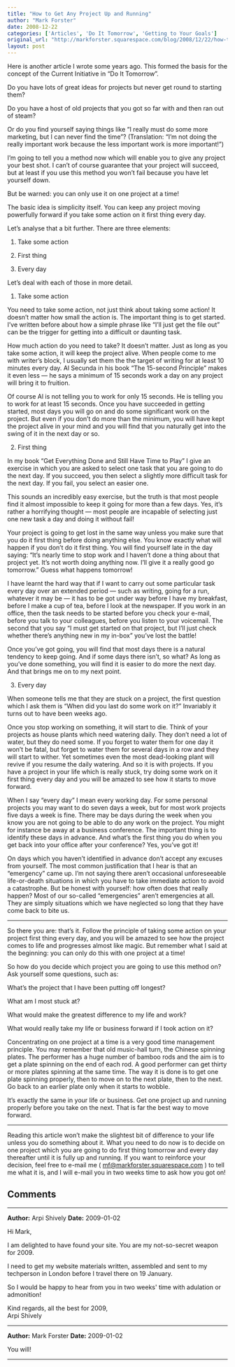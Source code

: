 ```yaml
---
title: "How to Get Any Project Up and Running"
author: "Mark Forster"
date: 2008-12-22
categories: ['Articles', 'Do It Tomorrow', 'Getting to Your Goals']
original_url: "http://markforster.squarespace.com/blog/2008/12/22/how-to-get-any-project-up-and-running.html"
layout: post
---
```


Here is another article I wrote some years ago. This formed the basis for the concept of the Current Initiative in “Do It Tomorrow”.

Do you have lots of great ideas for projects but never get round to starting them?

Do you have a host of old projects that you got so far with and then ran out of steam?

Or do you find yourself saying things like “I really must do some more marketing, but I can never find the time”? (Translation: “I’m not doing the really important work because the less important work is more important!”)

I’m going to tell you a method now which will enable you to give any project your best shot. I can’t of course guarantee that your project will succeed, but at least if you use this method you won’t fail because you have let yourself down.

But be warned: you can only use it on one project at a time!

The basic idea is simplicity itself. You can keep any project moving powerfully forward if you take some action on it first thing every day.

Let’s analyse that a bit further. There are three elements:

1) Take some action

2) First thing

3) Every day

Let’s deal with each of those in more detail.

1) Take some action

You need to take some action, not just think about taking some action! It doesn’t matter how small the action is. The important thing is to get started. I’ve written before about how a simple phrase like “I’ll just get the file out” can be the trigger for getting into a difficult or daunting task.

How much action do you need to take? It doesn’t matter. Just as long as you take some action, it will keep the project alive. When people come to me with writer’s block, I usually set them the the target of writing for at least 10 minutes every day. Al Secunda in his book “The 15-second Principle” makes it even less — he says a minimum of 15 seconds work a day on any project will bring it to fruition.

Of course Al is not telling you to work for only 15 seconds. He is telling you to work for at least 15 seconds. Once you have succeeded in getting started, most days you will go on and do some significant work on the project. But even if you don’t do more than the minimum, you will have kept the project alive in your mind and you will find that you naturally get into the swing of it in the next day or so.

2) First thing

In my book “Get Everything Done and Still Have Time to Play” I give an exercise in which you are asked to select one task that you are going to do the next day. If you succeed, you then select a slightly more difficult task for the next day. If you fail, you select an easier one.

This sounds an incredibly easy exercise, but the truth is that most people find it almost impossible to keep it going for more than a few days. Yes, it’s rather a horrifying thought — most people are incapable of selecting just one new task a day and doing it without fail!

Your project is going to get lost in the same way unless you make sure that you do it first thing before doing anything else. You know exactly what will happen if you don’t do it first thing. You will find yourself late in the day saying: “It’s nearly time to stop work and I haven’t done a thing about that project yet. It’s not worth doing anything now. I’ll give it a really good go tomorrow.” Guess what happens tomorrow!

I have learnt the hard way that if I want to carry out some particular task every day over an extended period — such as writing, going for a run, whatever it may be — it has to be got under way before I have my breakfast, before I make a cup of tea, before I look at the newspaper. If you work in an office, then the task needs to be started before you check your e-mail, before you talk to your colleagues, before you listen to your voicemail. The second that you say “I must get started on that project, but I’ll just check whether there’s anything new in my in-box” you’ve lost the battle!

Once you’ve got going, you will find that most days there is a natural tendency to keep going. And if some days there isn’t, so what? As long as you’ve done something, you will find it is easier to do more the next day. And that brings me on to my next point.

3) Every day

When someone tells me that they are stuck on a project, the first question which I ask them is “When did you last do some work on it?” Invariably it turns out to have been weeks ago.

Once you stop working on something, it will start to die. Think of your projects as house plants which need watering daily. They don’t need a lot of water, but they do need some. If you forget to water them for one day it won’t be fatal, but forget to water them for several days in a row and they will start to wither. Yet sometimes even the most dead-looking plant will revive if you resume the daily watering. And so it is with projects. If you have a project in your life which is really stuck, try doing some work on it first thing every day and you will be amazed to see how it starts to move forward.

When I say “every day” I mean every working day. For some personal projects you may want to do seven days a week, but for most work projects five days a week is fine. There may be days during the week when you know you are not going to be able to do any work on the project. You might for instance be away at a business conference. The important thing is to identify these days in advance. And what’s the first thing you do when you get back into your office after your conference? Yes, you’ve got it!

On days which you haven’t identified in advance don’t accept any excuses from yourself. The most common justification that I hear is that an “emergency” came up. I’m not saying there aren’t occasional unforeseeable life-or-death situations in which you have to take immediate action to avoid a catastrophe. But be honest with yourself: how often does that really happen? Most of our so-called “emergencies” aren’t emergencies at all. They are simply situations which we have neglected so long that they have come back to bite us.

********

So there you are: that’s it. Follow the principle of taking some action on your project first thing every day, and you will be amazed to see how the project comes to life and progresses almost like magic. But remember what I said at the beginning: you can only do this with one project at a time!

So how do you decide which project you are going to use this method on? Ask yourself some questions, such as:

What’s the project that I have been putting off longest?

What am I most stuck at?

What would make the greatest difference to my life and work?

What would really take my life or business forward if I took action on it?

Concentrating on one project at a time is a very good time management principle. You may remember that old music-hall turn, the Chinese spinning plates. The performer has a huge number of bamboo rods and the aim is to get a plate spinning on the end of each rod. A good performer can get thirty or more plates spinning at the same time. The way it is done is to get one plate spinning properly, then to move on to the next plate, then to the next. Go back to an earlier plate only when it starts to wobble.

It’s exactly the same in your life or business. Get one project up and running properly before you take on the next. That is far the best way to move forward.

********

Reading this article won’t make the slightest bit of difference to your life unless you do something about it. What you need to do now is to decide on one project which you are going to do first thing tomorrow and every day thereafter until it is fully up and running. If you want to reinforce your decision, feel free to e-mail me ( mf@markforster.squarespace.com ) to tell me what it is, and I will e-mail you in two weeks time to ask how you got on!


## Comments

---

**Author:** Arpi Shively
**Date:** 2009-01-02

Hi Mark,  
  
I am delighted to have found your site. You are my not-so-secret weapon for 2009.   
  
I need to get my website materials written, assembled and sent to my techperson in London before I travel there on 19 January.   
  
So I would be happy to hear from you in two weeks' time with adulation or admonition!  
  
Kind regards, all the best for 2009,  
Arpi Shively

---

**Author:** Mark Forster
**Date:** 2009-01-02

You will!

---
